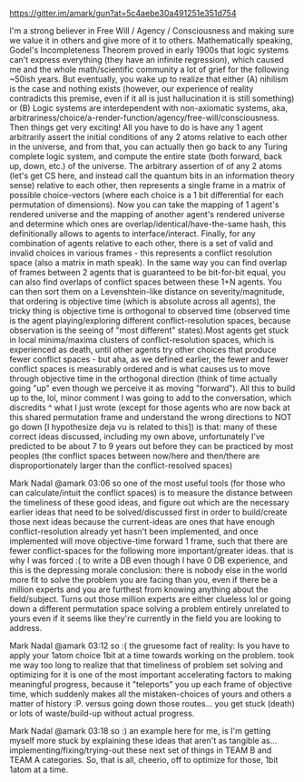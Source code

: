 https://gitter.im/amark/gun?at=5c4aebe30a491251e351d754

I'm a strong believer in Free Will / Agency / Consciousness and making sure we value it in others and give more of it to others. Mathematically speaking, Godel's Incompleteness Theorem proved in early 1900s that logic systems can't express everything (they have an infinite regression), which caused me and the whole math/scientific community a lot of grief for the following ~50ish years. But eventually, you wake up to realize that either (A) nihilism is the case and nothing exists (however, our experience of reality contradicts this premise, even if it all is just hallucination it is still something) or (B) Logic systems are interdependent with non-axiomatic systems, aka, arbitrariness/choice/a-render-function/agency/free-will/consciousness. Then things get very exciting! All you have to do is have any 1 agent arbitrarily assert the initial conditions of any 2 atoms relative to each other in the universe, and from that, you can actually then go back to any Turing complete logic system, and compute the entire state (both forward, back up, down, etc.) of the universe. The arbitrary assertion of of any 2 atoms (let's get CS here, and instead call the quantum bits in an information theory sense) relative to each other, then represents a single frame in a matrix of possible choice-vectors (where each choice is a 1 bit differential for each permutation of dimensions). Now you can take the mapping of 1 agent's rendered universe and the mapping of another agent's rendered universe and determine which ones are overlap/identical/have-the-same hash, this definitionally allows to agents to interface/interact. Finally, for any combination of agents relative to each other, there is a set of valid and invalid choices in various frames - this represents a conflict resolution space (also a matrix in math speak). In the same way you can find overlap of frames between 2 agents that is guaranteed to be bit-for-bit equal, you can also find overlaps of conflict spaces between these 1+N agents. You can then sort them on a Levenshtein-like distance on severity/magnitude, that ordering is objective time (which is absolute across all agents), the tricky thing is objective time is orthogonal to observed time (observed time is the agent playing/exploring different conflict-resolution spaces, because observation is the seeing of "most different" states).Most agents get stuck in local minima/maxima clusters of conflict-resolution spaces, which is experienced as death, until other agents try other choices that produce fewer conflict spaces - but aha, as we defined earlier, the fewer and fewer conflict spaces is measurably ordered and is what causes us to move through objective time in the orthogonal direction (think of time actually going "up" even though we perceive it as moving "forward").
All this to build up to the, lol, minor comment I was going to add to the conversation, which discredits ^ what I just wrote (except for those agents who are now back at this shared permutation frame and understand the wrong directions to NOT go down [I hypothesize deja vu is related to this]) is that:
many of these correct ideas discussed, including my own above, unfortunately I've predicted to be about 7 to 9 years out before they can be practiced by most peoples (the conflict spaces between now/here and then/there are disproportionately larger than the conflict-resolved spaces)

Mark Nadal @amark 03:06
so one of the most useful tools (for those who can calculate/intuit the conflict spaces) is to measure the distance between the timeliness of these good ideas, and figure out which are the necessary earlier ideas that need to be solved/discussed first in order to build/create those next ideas because the current-ideas are ones that have enough conflict-resolution already yet hasn't been implemented, and once implemented will move objective-time forward 1 frame, such that there are fewer conflict-spaces for the following more important/greater ideas.
that is why I was forced :( to write a DB even though I have 0 DB experience, and this is the depressing morale conclusion:
there is nobody else in the world more fit to solve the problem you are facing than you, even if there be a million experts and you are furthest from knowing anything about the field/subject.
Turns out those million experts are either clueless lol or going down a different permutation space solving a problem entirely unrelated to yours even if it seems like they're currently in the field you are looking to address.

Mark Nadal @amark 03:12
so :( the gruesome fact of reality: Is you have to apply your 1atom choice 1bit at a time towards working on the problem.
took me way too long to realize that that timeliness of problem set solving and optimizing for it is one of the most important accelerating factors to making meaningful progress, because it "teleports" you up each frame of objective time, which suddenly makes all the mistaken-choices of yours and others a matter of history :P.
versus going down those routes... you get stuck (death) or lots of waste/build-up without actual progress.

Mark Nadal @amark 03:18
so :) an example here for me, is I'm getting myself more stuck by explaining these ideas that aren't as tangible as... implementing/fixing/trying-out these next set of things in TEAM B and TEAM A categories. So, that is all, cheerio, off to optimize for those, 1bit 1atom at a time.